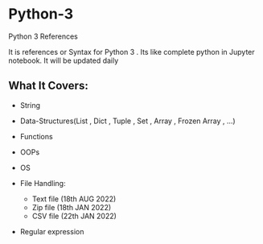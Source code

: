 # Python-3
Python 3 References

It is references or Syntax for Python 3 . 
Its like complete python in Jupyter notebook. It will be updated daily

## What It Covers:
  * String 

  * Data-Structures(List , Dict , Tuple , Set , Array , Frozen Array , ...)
 
  * Functions
  
  * OOPs
  
  * OS
  
  * File Handling:
    * Text file (18th AUG 2022)
    * Zip file (18th JAN 2022) 
    * CSV file (22th JAN 2022)
  
  * Regular expression
